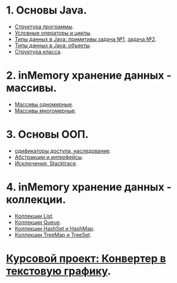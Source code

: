 # 1. Основы Java.
- [Структура программы]().
- [Условные операторы и циклы]().
- [Типы данных в Java: примитивы задача №1](https://github.com/Rik137/HomeWork4), [задача №2](https://github.com/Rik137/HomeWork4a/tree/master).
- [Типы данных в Java: объекты]().
- [Структура класса]().
# 2. inMemory хранение данных - массивы.
- [Массивы одномерные](https://github.com/Rik137/HomeWork6/tree/master).
- [Массивы многомерные](https://github.com/Rik137/lesson8).
# 3. Основы ООП.
- [одификаторы доступа, наследование]().
- [Абстракции и интерфейсы]().
- [Исключения, Stacktrace](https://github.com/Rik137/lesson12).
# 4. inMemory хранение данных - коллекции.
- [Коллекции List]().
- [Коллекции Queue]().
- [Коллекции HashSet и HashMap]().
- [Коллекции TreeMap и TreeSet]().
# [Курсовой проект: Конвертер в текстовую графику]().


